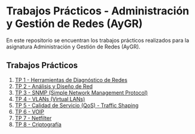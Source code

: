# Trabajos Prácticos - Administración y Gestión de Redes (AyGR)

En este repositorio se encuentran los trabajos prácticos realizados para la asignatura Administración y Gestión de Redes (AyGR).

## Trabajos Prácticos

1. [TP 1 - Herramientas de Diagnóstico de Redes](TP%201%20-%20Herramientas%20de%20Diagnóstico%20de%20Redes/AyGR2021-TP1-Franco-149615.pdf)
2. [TP 2 - Análisis y Diseño de Red](TP%202%20-%20Análisis%20y%20Diseño%20de%20Red/AyGR2021-TPL2-Franco-149615.pdf)
3. [TP 3 - SNMP (Simple Network Management Protocol)](TP%203%20-%20SNMP/AyGR2021-TPL3-Franco-149615.pdf)
4. [TP 4 - VLANs (Virtual LANs)](TP%204%20-%20Virtual%20LAN/AyGR2021-TPL4-Franco-149615.pdf)
5. [TP 5 - Calidad de Servicio (QoS) - Traffic Shaping](TP%205%20-%20Calidad%20de%20Servicio%20(QoS)%20-%20Traffic%20Shaping/AyGR2021-TPL5-Franco-149615.pdf)
6. [TP 6 - VOIP](TP%206%20-%20VOIP/AyGR2021-TPL6-Franco-149615.pdf)
7. [TP 7 - Netfilter](TP%207%20-%20Netfilter/AyGR2021-TP7-Franco-149615.pdf)
8. [TP 8 - Criptografía](TP%208%20-%20Criptografía/AyGR2021-TP8-Franco-149615.pdf)